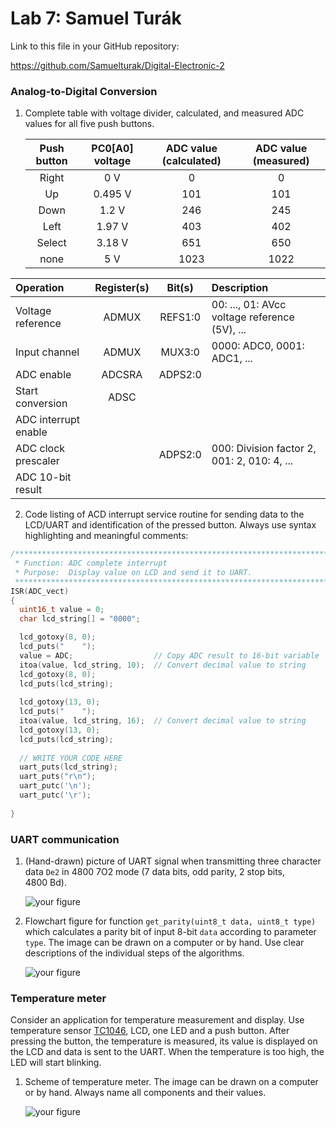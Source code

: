# Lab 7: Samuel Turák

Link to this file in your GitHub repository:

https://github.com/Samuelturak/Digital-Electronic-2

### Analog-to-Digital Conversion

1. Complete table with voltage divider, calculated, and measured ADC values for all five push buttons.

   | **Push button** | **PC0[A0] voltage** | **ADC value (calculated)** | **ADC value (measured)** |
   | :-: | :-: | :-: | :-: |
   | Right  | 0&nbsp;V | 0   | 0 |
   | Up     | 0.495&nbsp;V | 101 | 101 |
   | Down   | 1.2&nbsp;V    |  246   | 245 |
   | Left   | 1.97&nbsp;V    |  403   | 402 |
   | Select | 3.18&nbsp;V    |   651  | 650 |
   | none   | 5&nbsp;V   |  1023   | 1022 |


| **Operation** | **Register(s)** | **Bit(s)** | **Description** |
   | :-- | :-: | :-: | :-- |
   | Voltage reference    | ADMUX | REFS1:0 | 00: ..., 01: AVcc voltage reference (5V), ... |
   | Input channel        | ADMUX | MUX3:0 | 0000: ADC0, 0001: ADC1, ... |
   | ADC enable           | ADCSRA | ADPS2:0 |  |
   | Start conversion     | ADSC |  |  |
   | ADC interrupt enable |  |  |  |
   | ADC clock prescaler  |  | ADPS2:0 | 000: Division factor 2, 001: 2, 010: 4, ...|
   | ADC 10-bit result    |  |  |  |

2. Code listing of ACD interrupt service routine for sending data to the LCD/UART and identification of the pressed button. Always use syntax highlighting and meaningful comments:

```c
/**********************************************************************
 * Function: ADC complete interrupt
 * Purpose:  Display value on LCD and send it to UART.
 **********************************************************************/
ISR(ADC_vect)
{
  uint16_t value = 0;
  char lcd_string[] = "0000";

  lcd_gotoxy(8, 0);
  lcd_puts("    ");
  value = ADC;                  // Copy ADC result to 16-bit variable
  itoa(value, lcd_string, 10);  // Convert decimal value to string
  lcd_gotoxy(8, 0);
  lcd_puts(lcd_string);
  
  lcd_gotoxy(13, 0);
  lcd_puts("    ");
  itoa(value, lcd_string, 16);  // Convert decimal value to string
  lcd_gotoxy(13, 0);
  lcd_puts(lcd_string);
  
  // WRITE YOUR CODE HERE
  uart_puts(lcd_string);
  uart_puts("r\n");
  uart_putc('\n');
  uart_putc('\r');
  
}
```


### UART communication

1. (Hand-drawn) picture of UART signal when transmitting three character data `De2` in 4800 7O2 mode (7 data bits, odd parity, 2 stop bits, 4800&nbsp;Bd).

   ![your figure](Images/UART_signal.jpg)

2. Flowchart figure for function `get_parity(uint8_t data, uint8_t type)` which calculates a parity bit of input 8-bit `data` according to parameter `type`. The image can be drawn on a computer or by hand. Use clear descriptions of the individual steps of the algorithms.

   ![your figure]()


### Temperature meter

Consider an application for temperature measurement and display. Use temperature sensor [TC1046](http://ww1.microchip.com/downloads/en/DeviceDoc/21496C.pdf), LCD, one LED and a push button. After pressing the button, the temperature is measured, its value is displayed on the LCD and data is sent to the UART. When the temperature is too high, the LED will start blinking.

1. Scheme of temperature meter. The image can be drawn on a computer or by hand. Always name all components and their values.
   
   ![your figure](Images/Scheme.png)